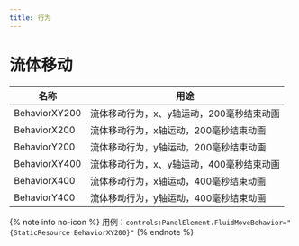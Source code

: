 ```yaml
---
title: 行为
---
```


# 流体移动

| 名称 | 用途 |
|-|-|
| BehaviorXY200 | 流体移动行为，x、y轴运动，200毫秒结束动画 |
| BehaviorX200 | 流体移动行为，x轴运动，200毫秒结束动画 |
| BehaviorY200 | 流体移动行为，y轴运动，200毫秒结束动画 |
| BehaviorXY400 | 流体移动行为，x、y轴运动，400毫秒结束动画 |
| BehaviorX400 | 流体移动行为，x轴运动，400毫秒结束动画 |
| BehaviorY400 | 流体移动行为，y轴运动，400毫秒结束动画 |

{% note info no-icon %}
用例：`controls:PanelElement.FluidMoveBehavior="{StaticResource BehaviorXY200}"`
{% endnote %}